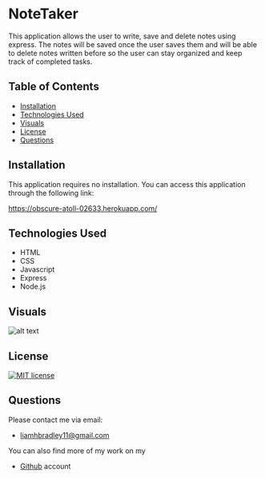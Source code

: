 # NoteTaker

This application allows the user to write, save and delete notes using express.  The notes will be saved once the user saves them and will be able to delete notes written before so the user can stay organized and keep track of completed tasks. 

## Table of Contents
  * [Installation](#installation)
  * [Technologies Used](#technologies)
  * [Visuals](#visuals)
  * [License](#license)
  * [Questions](#questions)

## Installation
This application requires no installation.  You can access this application through the following link:

https://obscure-atoll-02633.herokuapp.com/

## Technologies Used
* HTML
* CSS
* Javascript
* Express
* Node.js

## Visuals
  ![alt text](https://i.paste.pics/170370d7cdee55a7df8fb0562d64cd2d.png)


## License
   [![MIT license](https://img.shields.io/badge/License-MIT-blue.svg)](https://lbesson.mit-license.org/)


## Questions
  Please contact me via email:
  * <liamhbradley11@gmail.com>

  You can also find more of my work on my
  * [Github](https://github.com/liamhbradley11) account
  